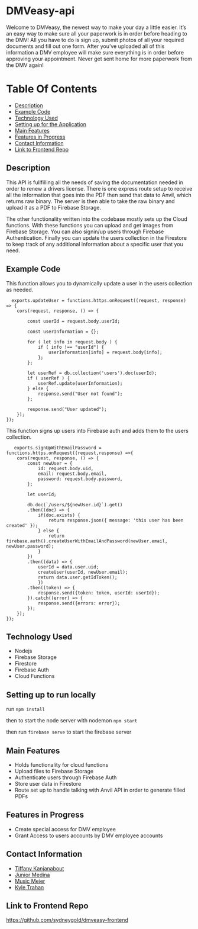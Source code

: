 # DMVeasy-api

Welcome to DMVeasy, the newest way to make your day a little easier. It’s an easy way to make sure all your paperwork is in order before heading to the DMV! All you have to do is sign up, submit photos of all your required documents and fill out one form. After you’ve uploaded all of this information a DMV employee will make sure everything is in order before approving your appointment. Never get sent home for more paperwork from the DMV again!

# Table Of Contents 
- [Description](https://github.com/MusicMeier/DMVeasy-backend#description)
- [Example Code](https://github.com/MusicMeier/DMVeasy-backend#example-code)
- [Technology Used](https://github.com/MusicMeier/DMVeasy-backend#technology-used)
- [Setting up for the Application](https://github.com/MusicMeier/DMVeasy-backend#setting-up-to-run-locally)
- [Main Features](https://github.com/MusicMeier/DMVeasy-backend#main-features)
- [Features in Progress](https://github.com/MusicMeier/DMVeasy-backend#features-in-progress)
- [Contact Information](https://github.com/MusicMeier/DMVeasy-backend#contact-information)
- [Link to Frontend Repo](https://github.com/MusicMeier/DMVeasy-backend#link-to-frontend-repo)

## Description

This API is fullfilling all the needs of saving the documentation needed in order to renew a drivers license. There is one express route setup to receive all the information that goes into the PDF then send that data to Anvil, which returns raw binary. The server is then able to take the raw binary and upload it as a PDF to Firebase Storage.

The other functionality written into the codebase mostly sets up the Cloud functions. With these functions you can upload and get images from Firebase Storage. You can also signin/up users through Firebase Authentication. Finally you can update the users collection in the Firestore to keep track of any additional information about a specific user that you need.

## Example Code 
 This function allows you to dynamically update a user in the users collection as needed. 
```
  exports.updateUser = functions.https.onRequest((request, response) => {
    cors(request, response, () => {

        const userId = request.body.userId;
        
        const userInformation = {};

        for ( let info in request.body ) {
            if ( info !== "userId") {
                userInformation[info] = request.body[info];
            };
        };

        let userRef = db.collection('users').doc(userId);
        if ( userRef ) {
            userRef.update(userInformation);
        } else {
            response.send("User not found");
        };

        response.send("User updated");
    });
});
```
This function signs up users into Firebase auth and adds them to the users collection.
```
   exports.signUpWithEmailPassword = functions.https.onRequest((request,response) =>{
    cors(request, response, () => {
        const newUser = {
            id: request.body.uid,
            email: request.body.email,
            password: request.body.password,
        };

        let userId;
        
        db.doc(`/users/${newUser.id}`).get()
        .then((doc) => {
            if(doc.exists) {
                return response.json({ message: 'this user has been created' });
            } else {
                return firebase.auth().createUserWithEmailAndPassword(newUser.email, newUser.password);
            }
        })
        .then((data) => {
            userId = data.user.uid;
            createUser(userId, newUser.email);
            return data.user.getIdToken();
            })
        .then((token) => {
            response.send({token: token, userId: userId});
        }).catch((error) => {
            response.send({errors: error});
        });
    });
});
```

## Technology Used

- Nodejs
- Firebase Storage
- Firestore
- Firebase Auth
- Cloud Functions

## Setting up to run locally

run `npm install`

then to start the node server with nodemon `npm start`

then run `firebase serve` to start the firebase server

## Main Features

- Holds functionality for cloud functions
- Upload files to Firebase Storage
- Authenticate users through Firebase Auth
- Store user data in Firestore
- Route set up to handle talking with Anvil API in order to generate filled PDFs

## Features in Progress

- Create special access for DMV employee
- Grant Access to users accounts by DMV employee accounts

## Contact Information

- [Tiffany Kanjanabout](https://www.linkedin.com/in/tiffany-kanjanabout)
- [Junior Medina](https://www.linkedin.com/in/jrmedina1412/)
- [Music Meier](https://www.linkedin.com/in/musicmeier/)
- [Kyle Trahan](https://www.linkedin.com/in/kyletrahan/)

## Link to Frontend Repo
https://github.com/sydneygold/dmveasy-frontend



